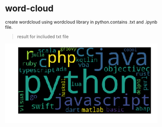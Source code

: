 # word-cloud
 create wordcloud using wordcloud library in python.contains .txt and .ipynb file.
> result for incliuded txt file
<img src="download.png" width="500px" height="auto">
